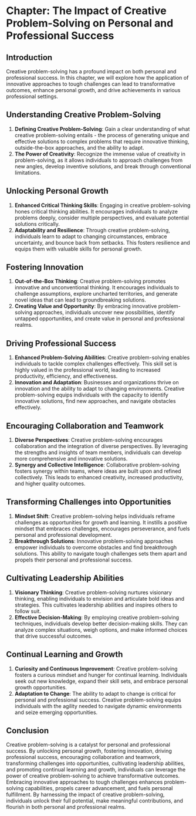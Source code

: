 Chapter: The Impact of Creative Problem-Solving on Personal and Professional Success
====================================================================================

Introduction
------------

Creative problem-solving has a profound impact on both personal and professional success. In this chapter, we will explore how the application of innovative approaches to tough challenges can lead to transformative outcomes, enhance personal growth, and drive achievements in various professional settings.

Understanding Creative Problem-Solving
--------------------------------------

1. **Defining Creative Problem-Solving**: Gain a clear understanding of what creative problem-solving entails - the process of generating unique and effective solutions to complex problems that require innovative thinking, outside-the-box approaches, and the ability to adapt.
2. **The Power of Creativity**: Recognize the immense value of creativity in problem-solving, as it allows individuals to approach challenges from new angles, develop inventive solutions, and break through conventional limitations.

Unlocking Personal Growth
-------------------------

1. **Enhanced Critical Thinking Skills**: Engaging in creative problem-solving hones critical thinking abilities. It encourages individuals to analyze problems deeply, consider multiple perspectives, and evaluate potential solutions critically.
2. **Adaptability and Resilience**: Through creative problem-solving, individuals learn to adapt to changing circumstances, embrace uncertainty, and bounce back from setbacks. This fosters resilience and equips them with valuable skills for personal growth.

Fostering Innovation
--------------------

1. **Out-of-the-Box Thinking**: Creative problem-solving promotes innovative and unconventional thinking. It encourages individuals to challenge assumptions, explore uncharted territories, and generate novel ideas that can lead to groundbreaking solutions.
2. **Creating Value and Opportunity**: By embracing innovative problem-solving approaches, individuals uncover new possibilities, identify untapped opportunities, and create value in personal and professional realms.

Driving Professional Success
----------------------------

1. **Enhanced Problem-Solving Abilities**: Creative problem-solving enables individuals to tackle complex challenges effectively. This skill set is highly valued in the professional world, leading to increased productivity, efficiency, and effectiveness.
2. **Innovation and Adaptation**: Businesses and organizations thrive on innovation and the ability to adapt to changing environments. Creative problem-solving equips individuals with the capacity to identify innovative solutions, find new approaches, and navigate obstacles effectively.

Encouraging Collaboration and Teamwork
--------------------------------------

1. **Diverse Perspectives**: Creative problem-solving encourages collaboration and the integration of diverse perspectives. By leveraging the strengths and insights of team members, individuals can develop more comprehensive and innovative solutions.
2. **Synergy and Collective Intelligence**: Collaborative problem-solving fosters synergy within teams, where ideas are built upon and refined collectively. This leads to enhanced creativity, increased productivity, and higher quality outcomes.

Transforming Challenges into Opportunities
------------------------------------------

1. **Mindset Shift**: Creative problem-solving helps individuals reframe challenges as opportunities for growth and learning. It instills a positive mindset that embraces challenges, encourages perseverance, and fuels personal and professional development.
2. **Breakthrough Solutions**: Innovative problem-solving approaches empower individuals to overcome obstacles and find breakthrough solutions. This ability to navigate tough challenges sets them apart and propels their personal and professional success.

Cultivating Leadership Abilities
--------------------------------

1. **Visionary Thinking**: Creative problem-solving nurtures visionary thinking, enabling individuals to envision and articulate bold ideas and strategies. This cultivates leadership abilities and inspires others to follow suit.
2. **Effective Decision-Making**: By employing creative problem-solving techniques, individuals develop better decision-making skills. They can analyze complex situations, weigh options, and make informed choices that drive successful outcomes.

Continual Learning and Growth
-----------------------------

1. **Curiosity and Continuous Improvement**: Creative problem-solving fosters a curious mindset and hunger for continual learning. Individuals seek out new knowledge, expand their skill sets, and embrace personal growth opportunities.
2. **Adaptation to Change**: The ability to adapt to change is critical for personal and professional success. Creative problem-solving equips individuals with the agility needed to navigate dynamic environments and seize emerging opportunities.

Conclusion
----------

Creative problem-solving is a catalyst for personal and professional success. By unlocking personal growth, fostering innovation, driving professional success, encouraging collaboration and teamwork, transforming challenges into opportunities, cultivating leadership abilities, and promoting continual learning and growth, individuals can leverage the power of creative problem-solving to achieve transformative outcomes. Embracing innovative approaches to tough challenges enhances problem-solving capabilities, propels career advancement, and fuels personal fulfillment. By harnessing the impact of creative problem-solving, individuals unlock their full potential, make meaningful contributions, and flourish in both personal and professional realms.
